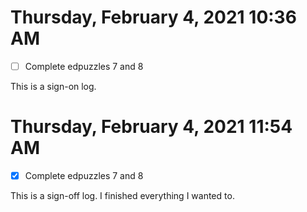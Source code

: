  # Thursday, February  4, 2021 10:36 AM
- [ ] Complete edpuzzles 7 and 8
 
This is a sign-on log. 
 
# Thursday, February  4, 2021 11:54 AM
- [X] Complete edpuzzles 7 and 8
 
This is a sign-off log. I finished everything I wanted to.

